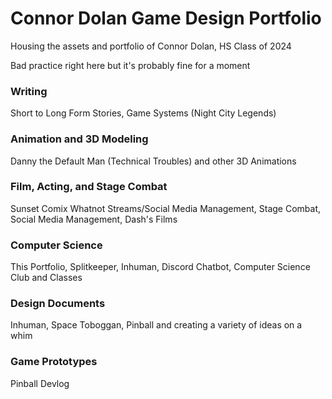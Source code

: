 # Connor Dolan Game Design Portfolio

Housing the assets and portfolio of Connor Dolan, HS Class of 2024

Bad practice right here but it's probably fine for a moment

<h3>Writing</h3>
      <p>Short to Long Form Stories, Game Systems (Night City Legends)</p>

<h3>Animation and 3D Modeling</h3>
      <p>Danny the Default Man (Technical Troubles) and other 3D Animations</p>

<h3>Film, Acting, and Stage Combat</h3>
      <p>Sunset Comix Whatnot Streams/Social Media Management, Stage Combat, Social Media Management, Dash's Films</p>

<h3>Computer Science</h3>
      <p>This Portfolio, Splitkeeper, Inhuman, Discord Chatbot, Computer Science Club and Classes</p>

<h3>Design Documents</h3>
      <p>Inhuman, Space Toboggan, Pinball and creating a variety of ideas on a whim</p>

<h3>Game Prototypes</h3>
      <p>Pinball Devlog</p>
